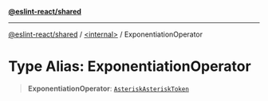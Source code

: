 [**@eslint-react/shared**](../../README.md)

***

[@eslint-react/shared](../../README.md) / [\<internal\>](../README.md) / ExponentiationOperator

# Type Alias: ExponentiationOperator

> **ExponentiationOperator**: [`AsteriskAsteriskToken`](../enumerations/SyntaxKind.md#asteriskasterisktoken)
